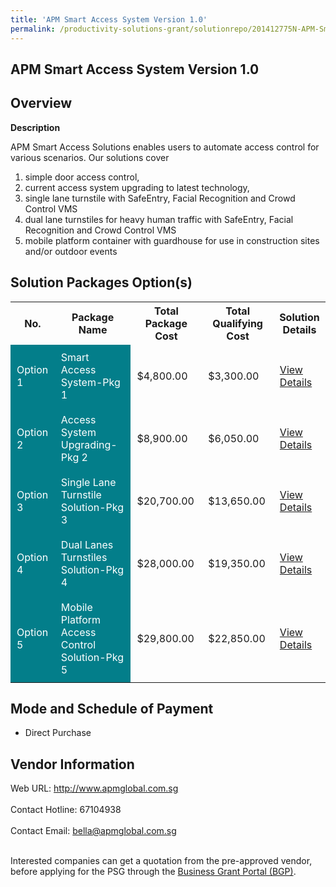 ```yaml
---
title: 'APM Smart Access System Version 1.0'
permalink: /productivity-solutions-grant/solutionrepo/201412775N-APM-Smrt-Accss-Systm-v-10-BC
---
```


## APM Smart Access System Version 1.0

## Overview

**Description**

APM Smart Access Solutions enables users to automate access control for various scenarios. Our solutions cover 
1)	simple door access control, 
2)	current access system upgrading to latest technology,  
3)	single lane turnstile with SafeEntry, Facial Recognition and Crowd Control VMS
4)	dual lane turnstiles for heavy human traffic with SafeEntry, Facial Recognition and Crowd Control VMS
5)	mobile platform container with guardhouse for use in construction sites and/or outdoor events

## Solution Packages Option(s)

<table>
<tr>
<th><b>No.</b></th>
<th><b>Package Name</b></th>
<th><b>Total Package Cost</b></th>
<th><b>Total Qualifying Cost</b></th>
<th><b>Solution Details</b></th>
</tr>
<tr>
<td style='padding: 10px; background-color: #037E8A; color: #FFFFFF;'>Option 1</td>
<td style='padding: 10px; background-color: #037E8A; color: #FFFFFF;'>Smart Access System-Pkg 1</td>
<td style='padding: 10px;'>$4,800.00</td>
<td style='padding: 10px;'>$3,300.00</td>
<td style='padding: 10px;'><a href='/images/psg/Desensitised_APMGlobal_Annex3_CR_wef13_Oct_22_Part_1.pdf' target='_blank'>View Details</a></td>
</tr>
<tr>
<td style='padding: 10px; background-color: #037E8A; color: #FFFFFF;'>Option 2</td>
<td style='padding: 10px; background-color: #037E8A; color: #FFFFFF;'>Access System Upgrading-Pkg 2</td>
<td style='padding: 10px;'>$8,900.00</td>
<td style='padding: 10px;'>$6,050.00</td>
<td style='padding: 10px;'><a href='/images/psg/Desensitised_APMGlobal_Annex3_CR_wef13_Oct_22_Part_2.pdf' target='_blank'>View Details</a></td>
</tr>
<tr>
<td style='padding: 10px; background-color: #037E8A; color: #FFFFFF;'>Option 3</td>
<td style='padding: 10px; background-color: #037E8A; color: #FFFFFF;'>Single Lane Turnstile Solution-Pkg 3</td>
<td style='padding: 10px;'>$20,700.00</td>
<td style='padding: 10px;'>$13,650.00</td>
<td style='padding: 10px;'><a href='/images/psg/Desensitised_APMGlobal_Annex3_CR_wef13_Oct_22_Part_3.pdf' target='_blank'>View Details</a></td>
</tr>
<tr>
<td style='padding: 10px; background-color: #037E8A; color: #FFFFFF;'>Option 4</td>
<td style='padding: 10px; background-color: #037E8A; color: #FFFFFF;'>Dual Lanes Turnstiles Solution-Pkg 4</td>
<td style='padding: 10px;'>$28,000.00</td>
<td style='padding: 10px;'>$19,350.00</td>
<td style='padding: 10px;'><a href='/images/psg/Desensitised_APMGlobal_Annex3_CR_wef13_Oct_22_Part_4.pdf' target='_blank'>View Details</a></td>
</tr>
<tr>
<td style='padding: 10px; background-color: #037E8A; color: #FFFFFF;'>Option 5</td>
<td style='padding: 10px; background-color: #037E8A; color: #FFFFFF;'>Mobile Platform Access Control Solution-Pkg 5</td>
<td style='padding: 10px;'>$29,800.00</td>
<td style='padding: 10px;'>$22,850.00</td>
<td style='padding: 10px;'><a href='/images/psg/Desensitised_APMGlobal_Annex3_CR_wef13_Oct_22_Part_5.pdf' target='_blank'>View Details</a></td>
</tr>
</table>

## Mode and Schedule of Payment

 - Direct Purchase

## Vendor Information

 Web URL: http://www.apmglobal.com.sg <br><br>Contact Hotline: 67104938 <br><br>Contact Email: bella@apmglobal.com.sg <br><br>

Interested companies can get a quotation from the pre-approved vendor, before applying for the PSG through the <a href='https://www.businessgrants.gov.sg/' target='_blank' rel='noopener'>Business Grant Portal (BGP)</a>.

<script src="/jquery/resize-tables.js"></script>
